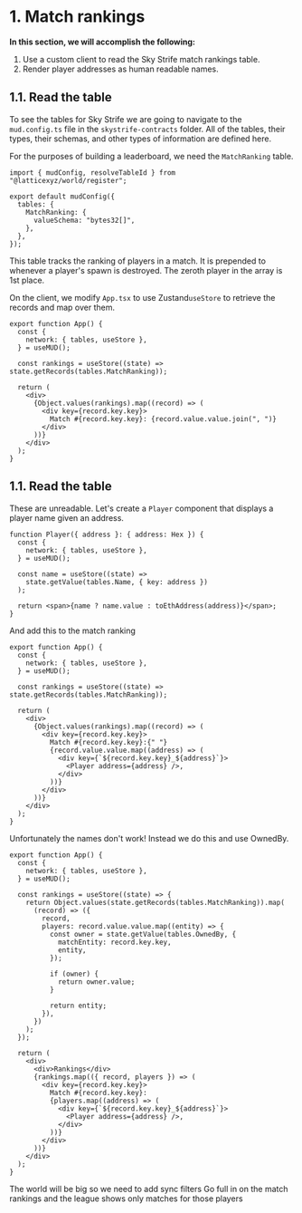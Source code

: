 # 1. Match rankings

**In this section, we will accomplish the following:**

1. Use a custom client to read the Sky Strife match rankings table.
2. Render player addresses as human readable names.

## 1.1. Read the table

To see the tables for Sky Strife we are going to navigate to the `mud.config.ts` file in the `skystrife-contracts` folder. All of the tables, their types, their schemas, and other types of information are defined here.

For the purposes of building a leaderboard, we need the `MatchRanking` table.

<CollapseCode>

```tsx filename="mud.config.ts" {5-7} copy showLineNumbers
import { mudConfig, resolveTableId } from "@latticexyz/world/register";

export default mudConfig({
  tables: {
    MatchRanking: {
      valueSchema: "bytes32[]",
    },
  },
});
```

This table tracks the ranking of players in a match. It is prepended to whenever a player's spawn is destroyed. The zeroth player in the array is 1st place.

On the client, we modify `App.tsx` to use Zustand`useStore` to retrieve the records and map over them.

```tsx filename="mud.config.ts" {6, 10-14} copy showLineNumbers
export function App() {
  const {
    network: { tables, useStore },
  } = useMUD();

  const rankings = useStore((state) => state.getRecords(tables.MatchRanking));

  return (
    <div>
      {Object.values(rankings).map((record) => (
        <div key={record.key.key}>
          Match #{record.key.key}: {record.value.value.join(", ")}
        </div>
      ))}
    </div>
  );
}
```

## 1.1. Read the table

These are unreadable. Let's create a `Player` component that displays a player name given an address.

```
function Player({ address }: { address: Hex }) {
  const {
    network: { tables, useStore },
  } = useMUD();

  const name = useStore((state) =>
    state.getValue(tables.Name, { key: address })
  );

  return <span>{name ? name.value : toEthAddress(address)}</span>;
}
```

And add this to the match ranking

```
export function App() {
  const {
    network: { tables, useStore },
  } = useMUD();

  const rankings = useStore((state) => state.getRecords(tables.MatchRanking));

  return (
    <div>
      {Object.values(rankings).map((record) => (
        <div key={record.key.key}>
          Match #{record.key.key}:{" "}
          {record.value.value.map((address) => (
            <div key={`${record.key.key}_${address}`}>
              <Player address={address} />,
            </div>
          ))}
        </div>
      ))}
    </div>
  );
}
```

Unfortunately the names don't work! Instead we do this and use OwnedBy.

```
export function App() {
  const {
    network: { tables, useStore },
  } = useMUD();

  const rankings = useStore((state) => {
    return Object.values(state.getRecords(tables.MatchRanking)).map(
      (record) => ({
        record,
        players: record.value.value.map((entity) => {
          const owner = state.getValue(tables.OwnedBy, {
            matchEntity: record.key.key,
            entity,
          });

          if (owner) {
            return owner.value;
          }

          return entity;
        }),
      })
    );
  });

  return (
    <div>
      <div>Rankings</div>
      {rankings.map(({ record, players }) => (
        <div key={record.key.key}>
          Match #{record.key.key}:
          {players.map((address) => (
            <div key={`${record.key.key}_${address}`}>
              <Player address={address} />,
            </div>
          ))}
        </div>
      ))}
    </div>
  );
}
```

The world will be big so we need to add sync filters
Go full in on the match rankings and the league shows only matches for those players
